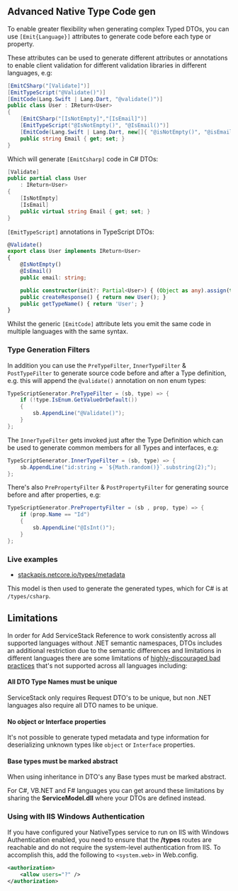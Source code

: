 ## Advanced Native Type Code gen

To enable greater flexibility when generating complex Typed DTOs, you can use `[Emit{Language}]` attributes to generate code before each type or property.

These attributes can be used to generate different attributes or annotations to enable client validation for different validation libraries in different languages, e.g:

```csharp
[EmitCSharp("[Validate]")]
[EmitTypeScript("@Validate()")]
[EmitCode(Lang.Swift | Lang.Dart, "@validate()")]
public class User : IReturn<User>
{
    [EmitCSharp("[IsNotEmpty]","[IsEmail]")]
    [EmitTypeScript("@IsNotEmpty()", "@IsEmail()")]
    [EmitCode(Lang.Swift | Lang.Dart, new[]{ "@isNotEmpty()", "@isEmail()" })]
    public string Email { get; set; }
}
```

Which will generate `[EmitCsharp]` code in C# DTOs:

```csharp
[Validate]
public partial class User
    : IReturn<User>
{
    [IsNotEmpty]
    [IsEmail]
    public virtual string Email { get; set; }
}
```

`[EmitTypeScript]` annotations in TypeScript DTOs:

```typescript
@Validate()
export class User implements IReturn<User>
{
    @IsNotEmpty()
    @IsEmail()
    public email: string;

    public constructor(init?: Partial<User>) { (Object as any).assign(this, init); }
    public createResponse() { return new User(); }
    public getTypeName() { return 'User'; }
}
```

Whilst the generic `[EmitCode]` attribute lets you emit the same code in multiple languages with the same syntax.

### Type Generation Filters

In addition you can use the `PreTypeFilter`, `InnerTypeFilter` & `PostTypeFilter` to generate source code before and after a Type definition, e.g. this will append the `@validate()` annotation on non enum types:

```csharp
TypeScriptGenerator.PreTypeFilter = (sb, type) => {
    if (!type.IsEnum.GetValueOrDefault())
    {
        sb.AppendLine("@Validate()");
    }
};
```

The `InnerTypeFilter` gets invoked just after the Type Definition which can be used to generate common members for all Types and interfaces, e.g:

```csharp
TypeScriptGenerator.InnerTypeFilter = (sb, type) => {
    sb.AppendLine("id:string = `${Math.random()}`.substring(2);");
};
```

There's also `PrePropertyFilter` & `PostPropertyFilter` for generating source before and after properties, e.g:

```csharp
TypeScriptGenerator.PrePropertyFilter = (sb , prop, type) => {
    if (prop.Name == "Id")
    {
        sb.AppendLine("@IsInt()");
    }
};
```

### Live examples

  - [stackapis.netcore.io/types/metadata](http://stackapis.netcore.io/types/metadata)

This model is then used to generate the generated types, which for C# is at `/types/csharp`.

## Limitations

In order for Add ServiceStack Reference to work consistently across all supported languages without .NET semantic namespaces, DTOs includes an additional restriction due to the semantic differences and limitations in different languages there are some limitations of [highly-discouraged bad practices](http://stackoverflow.com/a/10759250/85785) that's not supported across all languages including:

#### All DTO Type Names must be unique
ServiceStack only requires Request DTO's to be unique, but non .NET languages also require all DTO names to be unique.

#### No object or Interface properties
It's not possible to generate typed metadata and type information for deserializing unknown types like `object` or `Interface` properties.

#### Base types must be marked abstract
When using inheritance in DTO's any Base types must be marked abstract.

For C#, VB.NET and F# languages you can get around these limitations by sharing the **ServiceModel.dll** where your DTOs are defined instead.

### Using with IIS Windows Authentication

If you have configured your NativeTypes service to run on IIS with Windows Authentication enabled, you need to ensure that the **/types** routes are reachable and do not require the system-level authentication from IIS. To accomplish this, add the following to `<system.web>` in Web.config. 

```xml
<authorization>
    <allow users="?" />
</authorization>
```
